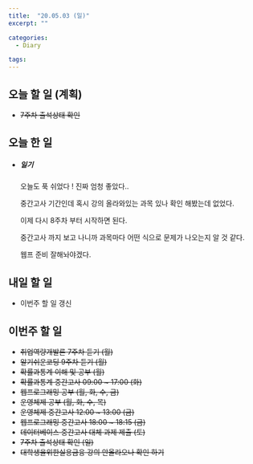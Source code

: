 ```yaml
---
title:  "20.05.03 (일)"
excerpt: ""

categories:
  - Diary

tags:
---
```


## 오늘 할 일 (계획)

- ~~7주차 출석상태 확인~~


## 오늘 한 일

- ##### 일기

  오늘도 푹 쉬었다 ! 진짜 엄청 좋았다..

  중간고사 기간인데 혹시 강의 올라와있는 과목 있나 확인 해봤는데 없었다.

  이제 다시 8주차 부터 시작하면 된다.

  중간고사 까지 보고 나니까 과목마다 어떤 식으로 문제가 나오는지 알 것 같다.

  웹프 준비 잘해놔야겠다.

## 내일 할 일

- 이번주 할 일 갱신


## 이번주 할 일

- ~~취업역량개발론 7주차 듣기 (월)~~
- ~~알기쉬운코딩 9주차 듣기 (월)~~
- ~~확률과통계 이해 및 공부 (월)~~
- ~~확률과통계 중간고사 09:00 ~ 17:00 (화)~~
- ~~웹프로그래밍 공부 (월, 화, 수, 금)~~
- ~~운영체제 공부 (월, 화, 수, 목)~~
- ~~운영체제 중간고사 12:00 ~ 13:00 (금)~~
- ~~웹프로그래밍 중간고사 18:00 ~ 18:15 (금)~~
- ~~데이터베이스 중간고사 대체 과제 제출 (토)~~
- ~~7주차 출석상태 확인 (일)~~
- ~~대학생을위한실용금융 강의 안올라오나 확인 하기~~